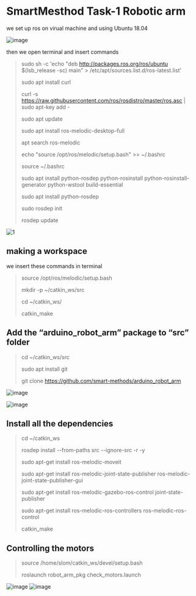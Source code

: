 # SmartMesthod Task-1 Robotic arm

we set up ros on virual machine and using Ubuntu 18.04 

![image](https://github.com/suliman016/SmartMesthod-Task-1-Robotic-arm/assets/139249285/f7f5af37-1304-4aaa-8bce-d759aa41e721)

then we open terminal and insert commands
> sudo sh -c 'echo "deb http://packages.ros.org/ros/ubuntu $(lsb_release -sc) main" > /etc/apt/sources.list.d/ros-latest.list'
> 
> sudo apt install curl
> 
> curl -s https://raw.githubusercontent.com/ros/rosdistro/master/ros.asc | sudo apt-key add -
> 
> sudo apt update
> 
> sudo apt install ros-melodic-desktop-full
> 
> apt search ros-melodic
> 
> echo "source /opt/ros/melodic/setup.bash" >> ~/.bashrc
> 
> source ~/.bashrc
> 
> sudo apt install python-rosdep python-rosinstall python-rosinstall-generator python-wstool build-essential
> 
> sudo apt install python-rosdep
> 
> sudo rosdep init
> 
> rosdep update
> 
![1](https://github.com/suliman016/suliman016/assets/139249285/ca4da400-507d-490f-8de3-723e84f22ee4)

## making a workspace

we insert these commands in terminal

> source /opt/ros/melodic/setup.bash
>
> mkdir -p ~/catkin_ws/src
>
> cd ~/catkin_ws/
>
> catkin_make

## Add the “arduino_robot_arm” package to “src” folder

> cd ~/catkin_ws/src
>
> sudo apt install git
>
> git clone https://github.com/smart-methods/arduino_robot_arm

![image](https://github.com/suliman016/SmartMesthod-Task-1-Robotic-arm/assets/139249285/88b33ea1-63aa-478e-bbdb-52d4a52a3bde)

![image](https://github.com/suliman016/SmartMesthod-Task-1-Robotic-arm/assets/139249285/f4a1b3c6-57d8-4f4a-81ac-6931751a1ac7)

## Install all the dependencies 

> cd ~/catkin_ws
>
>  rosdep install --from-paths src --ignore-src -r -y
>
> sudo apt-get install ros-melodic-moveit
>
> sudo apt-get install ros-melodic-joint-state-publisher ros-melodic-joint-state-publisher-gui
>
> sudo apt-get install ros-melodic-gazebo-ros-control joint-state-publisher
>
> sudo apt-get install ros-melodic-ros-controllers ros-melodic-ros-control
>
> catkin_make



## Controlling the motors

> source /home/slom/catkin_ws/devel/setup.bash
>
> roslaunch robot_arm_pkg check_motors.launch

![image](https://github.com/suliman016/SmartMesthod-Task-1-Robotic-arm/assets/139249285/1d9a95d1-e76f-42ae-9e31-635c082b99b2)
![image](https://github.com/suliman016/SmartMesthod-Task-1-Robotic-arm/assets/139249285/223e7811-5b20-46cd-a3ab-e5d5010f9da9)







